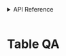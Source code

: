 <!-- START sphinx doc instructions - DO NOT MODIFY next code, please -->
<details>
<summary>API Reference</summary>    

```{eval-rst}

.. autosummary::
    :toctree: _autosummary
    :template: custom-module-template.rst
    :recursive:
   
    primeqa.tableqa

```
</details>          
<br>
<!-- END sphinx doc instructions - DO NOT MODIFY above code, please --> 

# Table QA